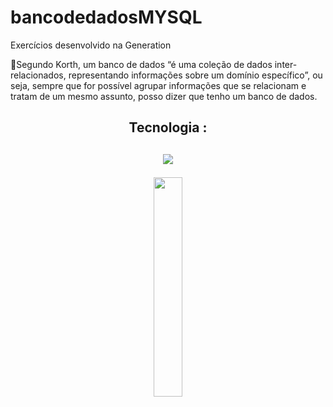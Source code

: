 # bancodedadosMYSQL
Exercícios desenvolvido na Generation 


🚧Segundo Korth, um banco de dados “é uma coleção de dados inter-relacionados,
representando informações sobre um domínio específico”, ou seja, sempre que for
possível agrupar informações que se relacionam e tratam de um mesmo assunto,
posso dizer que tenho um banco de dados.

  <h2  align="center"> Tecnologia :<h2>


  <p align="center">
 <img  src="https://img.shields.io/badge/MySQL-00000F?style=for-the-badge&logo=mysql&logoColor=white" >
 </p>

 
  <p align="center">
<img src="https://media.giphy.com/media/LwFeDOu5VITgab0aDK/giphy.gif" style="width: 30%;">
</p>

